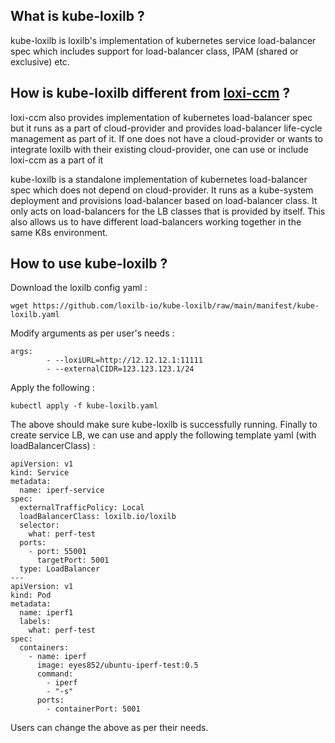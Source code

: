 ## What is kube-loxilb ?

kube-loxilb is loxilb's implementation of kubernetes service load-balancer spec which includes support for load-balancer class, IPAM (shared or exclusive) etc.

## How is kube-loxilb different from [loxi-ccm](https://github.com/loxilb-io/loxi-ccm) ?

loxi-ccm also provides implementation of kubernetes load-balancer spec but it runs as a part of cloud-provider and provides load-balancer life-cycle management as part of it. If one does not have a cloud-provider or wants to integrate loxilb with their existing cloud-provider, one can use or include loxi-ccm as a part of it

kube-loxilb is a standalone implementation of kubernetes load-balancer spec which does not depend on cloud-provider. It runs as a kube-system deployment and provisions load-balancer based on load-balancer class. It only acts on load-balancers for the LB classes that is provided by itself. This also allows us to have different load-balancers working together in the same K8s environment.

## How to use kube-loxilb ?

Download the loxilb config yaml :
```
wget https://github.com/loxilb-io/kube-loxilb/raw/main/manifest/kube-loxilb.yaml
```

Modify arguments as per user's needs :
```
args:
        - --loxiURL=http://12.12.12.1:11111
        - --externalCIDR=123.123.123.1/24

```

Apply the following :
```
kubectl apply -f kube-loxilb.yaml
```

The above should make sure kube-loxilb is successfully running. Finally to create service LB, we can use and apply the following template yaml (with loadBalancerClass) :
```
apiVersion: v1
kind: Service
metadata:
  name: iperf-service
spec:
  externalTrafficPolicy: Local
  loadBalancerClass: loxilb.io/loxilb
  selector:
    what: perf-test
  ports:
    - port: 55001
      targetPort: 5001
  type: LoadBalancer
---
apiVersion: v1
kind: Pod
metadata:
  name: iperf1
  labels:
    what: perf-test
spec:
  containers:
    - name: iperf
      image: eyes852/ubuntu-iperf-test:0.5
      command:
        - iperf
        - "-s"
      ports:
        - containerPort: 5001
```
Users can change the above as per their needs.




